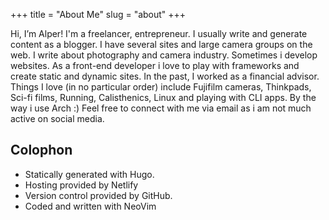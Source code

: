 +++
title = "About Me"
slug = "about"
+++

Hi, I’m Alper! I'm a freelancer, entrepreneur. I usually write and generate content as a blogger. I have several sites and large camera groups on the web. I write about photography and camera industry. Sometimes i develop websites. As a front-end developer i love to play with frameworks and create static and dynamic sites. In the past, I worked as a financial advisor. Things I love (in no particular order) include Fujifilm cameras, Thinkpads, Sci-fi films, Running, Calisthenics, Linux and playing with CLI apps. By the way i use Arch :) Feel free to connect with me via email as i am not much active on social media. 

Colophon
---------

* Statically generated with Hugo.
* Hosting provided by Netlify
* Version control provided by GitHub.
* Coded and written with NeoVim
